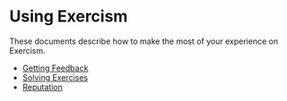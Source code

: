 # Using Exercism

These documents describe how to make the most of your experience on Exercism.

- [Getting Feedback](/docs/using/feedback)
- [Solving Exercises](/docs/using/solving-exercises)
- [Reputation](/docs/using/reputation)
